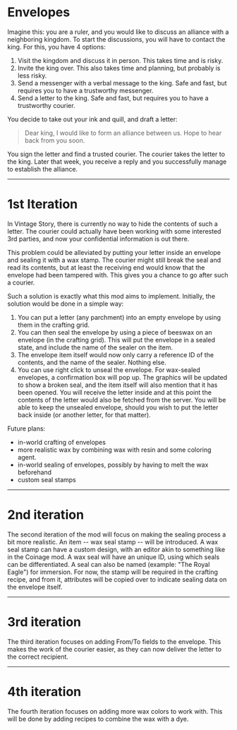 # Envelopes 

Imagine this: you are a ruler, and you would like to discuss an alliance with a neighboring kingdom.
To start the discussions, you will have to contact the king. For this, you have 4 options: 
1) Visit the kingdom and discuss it in person. This takes time and is risky.
2) Invite the king over. This also takes time and planning, but probably is less risky.
3) Send a messenger with a verbal message to the king. Safe and fast, but requires you to have a trustworthy messenger. 
4) Send a letter to the king. Safe and fast, but requires you to have a trustworthy courier. 

You decide to take out your ink and quill, and draft a letter:

> Dear king, I would like to form an alliance between us. Hope to hear back from you soon.

You sign the letter and find a trusted courier. The courier takes the letter to the king. Later that week, you receive a reply and you successfully manage to establish the alliance. 

------- 

# 1st Iteration

In Vintage Story, there is currently no way to hide the contents of such a letter. The courier could actually have been working with some interested 3rd parties, and now your confidential information is out there. 

This problem could be alleviated by putting your letter inside an envelope and sealing it with a wax stamp. The courier might still break the seal and read its contents, but at least the receiving end would know that the envelope had been tampered with. This gives you a chance to go after such a courier. 

Such a solution is exactly what this mod aims to implement. 
Initially, the solution would be done in a simple way:
1) You can put a letter (any parchment) into an empty envelope by using them in the crafting grid. 
2) You can then seal the envelope by using a piece of beeswax on an envelope (in the crafting grid). This will put the envelope in a sealed state, and include the name of the sealer on the item. 
3) The envelope item itself would now only carry a reference ID of the contents, and the name of the sealer. Nothing else. 
4) You can use right click to unseal the envelope. For wax-sealed envelopes, a confirmation box will pop up.  The graphics will be updated to show a broken seal, and the item itself will also mention that it has been opened. You will receive the letter inside and at this point the contents of the letter would also be fetched from the server. You will be able to keep the unsealed envelope, should you wish to put the letter back inside (or another letter, for that matter). 

Future plans:
* in-world crafting of envelopes 
* more realistic wax by combining wax with resin and some coloring agent. 
* in-world sealing of envelopes, possibly by having to melt the wax beforehand
* custom seal stamps


-----

# 2nd iteration

The second iteration of the mod will focus on making the sealing process a bit more realistic. An item -- wax seal stamp -- will be introduced.
A wax seal stamp can have a custom design, with an editor akin to something like in the Coinage mod. A wax seal will have an unique ID, using which seals can be differentiated. A seal can also be named (example: "The Royal Eagle") for immersion. 
For now, the stamp will be required in the crafting recipe, and from it, attributes will be copied over to indicate sealing data on the envelope itself. 

------

# 3rd iteration 

The third iteration focuses on adding From/To fields to the envelope. This makes the work of the courier easier, as they can now deliver the letter to the correct recipient.

------

# 4th iteration

The fourth iteration focuses on adding more wax colors to work with. This will be done by adding recipes to combine the wax with a dye.